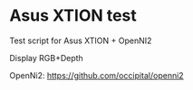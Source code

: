 # Asus XTION test
Test script for Asus XTION + OpenNI2

Display RGB+Depth

OpenNi2: https://github.com/occipital/openni2
